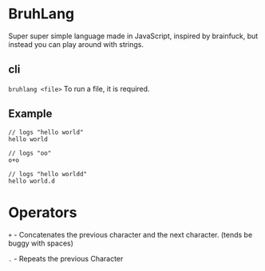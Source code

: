 # BruhLang

Super super simple language made in JavaScript, inspired by brainfuck, but instead you can play around with strings.

## cli

`bruhlang <file>`
To run a file, it is required.

## Example

```
// logs "hello world"
hello world

// logs "oo"
o+o

// logs "hello worldd"
hello world.d
```

# Operators

`+` - Concatenates the previous character and the next character. (tends be buggy with spaces)

`.` - Repeats the previous Character
